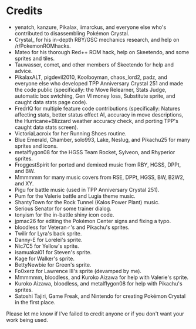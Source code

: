 # Credits

* yenatch, kanzure, Pikalax, iimarckus, and everyone else who's contributed to disassembling Pokémon Crystal.
* Crystal_ for his in-depth RBY/GSC mechanics research, and help on /r/PokemonROMhacks.
* Mateo for his thorough Red++ ROM hack, help on Skeetendo, and some sprites and tiles.
* Tauwasser, comet, and other members of Skeetendo for help and advice.
* PikalaxALT, pigdevil2010, Koolboyman, chaos_lord2, padz, and everyone else who developed TPP Anniversary Crystal 251 and made the code public (specifically: the Move Relearner, Stats Judge, automatic box swtching, Gen VI money loss, Substitute sprite, and caught data stats page code).
* FredrIQ for multiple feature code contributions (specifically: Natures affecting stats, better status effect AI, accuracy in move descriptions, the Hurricane+Blizzard weather accuracy check, and porting TPP's caught data stats screen).
* VictoriaLacroix for her Running Shoes routine.
* Blue Emerald, Chamber, solo993, Lake, Neslug, and Pikachu25 for many sprites and icons.
* metalflygon08 for the HGSS Team Rocket, Sylveon, and Rhyperior sprites.
* FroggestSpirit for ported and demixed music from RBY, HGSS, DPPt, and BW.
* Mmmmmm for many music covers from RSE, DPPt, HGSS, BW, B2W2, and XY.
* Pigu for battle music (used in TPP Anniversary Crystal 251).
* Pum for the Valerie battle and Lugia theme music.
* ShantyTown for the Rock Tunnel (Kalos Power Plant) music.
* Serious Senator for some trainer dialog.
* tonyism for the in-battle shiny icon code.
* jpmac26 for editing the Pokémon Center signs and fixing a typo.
* bloodless for Veteran♂'s and Pikachu's sprites.
* Twilir for Lyra's back sprite.
* Danny-E for Lorelei's sprite.
* Nic7C5 for Yellow's sprite.
* isamuakai01 for Steven's sprite.
* Kage for Walker's sprite.
* BettyNewbie for Green's sprite.
* Fo0xerz for Lawrence III's sprite (devamped by me).
* Mmmmmm, bloodless, and Kuroko Aizawa for help with Valerie's sprite.
* Kuroko Aizawa, bloodless, and metalflygon08 for help with Pikachu's sprites.
* Satoshi Tajiri, Game Freak, and Nintendo for creating Pokémon Crystal in the first place.

Please let me know if I've failed to credit anyone or if you don't want your work being used.

